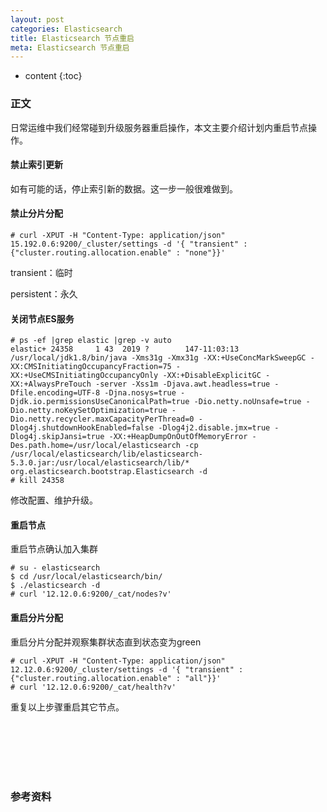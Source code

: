```yaml
---
layout: post
categories: Elasticsearch
title: Elasticsearch 节点重启
meta: Elasticsearch 节点重启
---
```

* content
{:toc}

### 正文

日常运维中我们经常碰到升级服务器重启操作，本文主要介绍计划内重启节点操作。

#### 禁止索引更新

如有可能的话，停止索引新的数据。这一步一般很难做到。

#### 禁止分片分配

```
# curl -XPUT -H "Content-Type: application/json" 15.192.0.6:9200/_cluster/settings -d '{ "transient" : {"cluster.routing.allocation.enable" : "none"}}'
```

transient：临时

persistent：永久

#### 关闭节点ES服务

```
# ps -ef |grep elastic |grep -v auto
elastic+ 24358     1 43  2019 ?        147-11:03:13 /usr/local/jdk1.8/bin/java -Xms31g -Xmx31g -XX:+UseConcMarkSweepGC -XX:CMSInitiatingOccupancyFraction=75 -XX:+UseCMSInitiatingOccupancyOnly -XX:+DisableExplicitGC -XX:+AlwaysPreTouch -server -Xss1m -Djava.awt.headless=true -Dfile.encoding=UTF-8 -Djna.nosys=true -Djdk.io.permissionsUseCanonicalPath=true -Dio.netty.noUnsafe=true -Dio.netty.noKeySetOptimization=true -Dio.netty.recycler.maxCapacityPerThread=0 -Dlog4j.shutdownHookEnabled=false -Dlog4j2.disable.jmx=true -Dlog4j.skipJansi=true -XX:+HeapDumpOnOutOfMemoryError -Des.path.home=/usr/local/elasticsearch -cp /usr/local/elasticsearch/lib/elasticsearch-5.3.0.jar:/usr/local/elasticsearch/lib/* org.elasticsearch.bootstrap.Elasticsearch -d
# kill 24358
```

修改配置、维护升级。

#### 重启节点

重启节点确认加入集群

```
# su - elasticsearch
$ cd /usr/local/elasticsearch/bin/
$ ./elasticsearch -d
# curl '12.12.0.6:9200/_cat/nodes?v'
```

#### 重启分片分配

重启分片分配并观察集群状态直到状态变为green

```
# curl -XPUT -H "Content-Type: application/json" 12.12.0.6:9200/_cluster/settings -d '{ "transient" : {"cluster.routing.allocation.enable" : "all"}}'
# curl '12.12.0.6:9200/_cat/health?v'
```

重复以上步骤重启其它节点。

<br/><br/><br/><br/><br/>
### 参考资料


